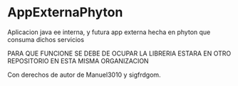 # AppExternaPhyton
Aplicacion java ee interna, y futura app externa hecha en phyton que consuma dichos servicios

PARA QUE FUNCIONE SE DEBE DE OCUPAR LA LIBRERIA ESTARA EN OTRO REPOSITORIO EN ESTA MISMA ORGANIZACION

Con derechos de autor de Manuel3010 y sigfrdgom.
